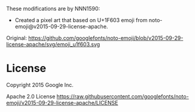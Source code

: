 These modifications are by NNN1590:
* Created a pixel art that based on U+1F603 emoji from noto-emoji@v2015-09-29-license-apache.

Original: https://github.com/googlefonts/noto-emoji/blob/v2015-09-29-license-apache/svg/emoji_u1f603.svg

# License
Copyright 2015 Google Inc.

Apache 2.0 License
https://raw.githubusercontent.com/googlefonts/noto-emoji/v2015-09-29-license-apache/LICENSE
